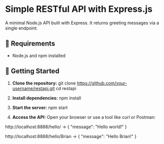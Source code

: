 # Simple RESTful API with Express.js

A minimal Node.js API built with Express. It returns greeting messages via a single endpoint.

## 🧰 Requirements

- Node.js and npm installed

## 🚀 Getting Started

1. **Clone the repository:**
git clone https://github.com/your-username/restapi.git
cd restapi

2. **Install dependencies:**
npm install

3. **Start the server:**
npm start

4. **Access the API:**
Open your browser or use a tool like curl or Postman:

  http://localhost:8888/hello/ → { "message": "Hello world!" }

  http://localhost:8888/hello/Brian → { "message": "Hello Brian!" }
